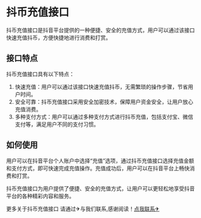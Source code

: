 # 抖币充值接口

抖币充值接口是抖音平台提供的一种便捷、安全的充值方式，用户可以通过该接口快速充值抖币，方便快捷地进行消费和打赏。

## 接口特点

抖币充值接口具有以下特点：

1. 快速充值：用户可以通过该接口快速充值抖币，无需繁琐的操作步骤，节省用户时间。
2. 安全可靠：抖币充值接口采用安全加密技术，保障用户资金安全，让用户放心充值消费。
3. 多种支付方式：用户可以通过多种支付方式进行抖币充值，包括支付宝、微信支付等，满足用户不同的支付习惯。

## 如何使用

用户可以在抖音平台个人账户中选择“充值”选项，通过抖币充值接口选择充值金额和支付方式，即可快速完成充值操作。充值成功后，用户可以在抖音平台上畅快消费和打赏。

抖币充值接口为用户提供了便捷、安全的充值方式，让用户可以更轻松地享受抖音平台的各种精彩内容和服务。

更多关于抖币充值接口 请通过✈与我们联系,感谢阅读！[点我联系✈](https://www.G208.com)